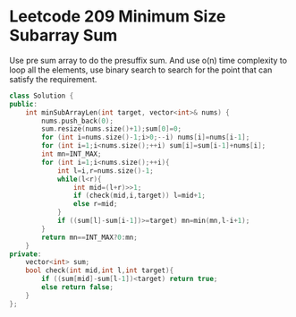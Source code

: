 # Leetcode 209 Minimum Size Subarray Sum

Use pre sum array to do the presuffix sum. And use o(n) time complexity to loop all the elements, use binary search to search for the point that can satisfy the requirement.
```cpp
class Solution {
public:
    int minSubArrayLen(int target, vector<int>& nums) {
        nums.push_back(0);
        sum.resize(nums.size()+1);sum[0]=0;
        for (int i=nums.size()-1;i>0;--i) nums[i]=nums[i-1];
        for (int i=1;i<nums.size();++i) sum[i]=sum[i-1]+nums[i];
        int mn=INT_MAX;
        for (int i=1;i<nums.size();++i){
            int l=i,r=nums.size()-1;
            while(l<r){
                int mid=(l+r)>>1;
                if (check(mid,i,target)) l=mid+1;
                else r=mid;
            }
            if ((sum[l]-sum[i-1])>=target) mn=min(mn,l-i+1);
        }
        return mn==INT_MAX?0:mn;
    }
private:
    vector<int> sum;
    bool check(int mid,int l,int target){
        if ((sum[mid]-sum[l-1])<target) return true;
        else return false;
    }
};
```
